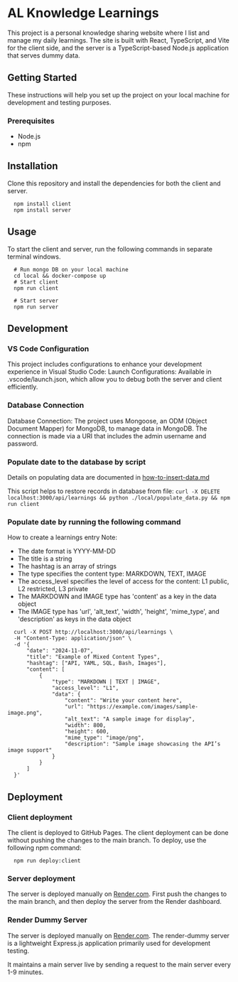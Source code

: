 # AL Knowledge Learnings
This project is a personal knowledge sharing website where I list and manage my daily learnings. 
The site is built with React, TypeScript, and Vite for the client side, and the server is a TypeScript-based Node.js 
application that serves dummy data.

## Getting Started
These instructions will help you set up the project on your local machine for development and testing purposes.

### Prerequisites
- Node.js
- npm

## Installation
Clone this repository and install the dependencies for both the client and server.
```shell
  npm install client
  npm install server
```

## Usage
To start the client and server, run the following commands in separate terminal windows.
```shell
  # Run mongo DB on your local machine
  cd local && docker-compose up   
  # Start client
  npm run client
  
  # Start server
  npm run server
```
## Development
### VS Code Configuration
This project includes configurations to enhance your development experience in Visual Studio Code:
Launch Configurations: Available in .vscode/launch.json, which allow you to debug both the server and client efficiently.

### Database Connection
Database Connection: The project uses Mongoose, an ODM (Object Document Mapper) for MongoDB, to manage data in MongoDB. 
The connection is made via a URI that includes the admin username and password.

### Populate date to the database by script
Details on populating data are documented in [how-to-insert-data.md](local/how-to-insert-data.md)

This script helps to restore records in database from file:
`curl -X DELETE localhost:3000/api/learnings && python ./local/populate_data.py && npm run client`


### Populate date by running the following command
How to create a learnings entry
Note:
- The date format is YYYY-MM-DD
- The title is a string
- The hashtag is an array of strings
- The type specifies the content type: MARKDOWN, TEXT, IMAGE
- The access_level specifies the level of access for the content: L1 public, L2 restricted, L3 private
- The MARKDOWN and IMAGE type has 'content' as a key in the data object
- The IMAGE type has 'url', 'alt_text', 'width', 'height', 'mime_type', and 'description' as keys in the data object

```shell
  curl -X POST http://localhost:3000/api/learnings \
  -H "Content-Type: application/json" \
  -d '{
      "date": "2024-11-07",
      "title": "Example of Mixed Content Types",
      "hashtag": ["API, YAML, SQL, Bash, Images"],
      "content": [
          {
              "type": "MARKDOWN | TEXT | IMAGE",
              "access_level": "L1",
              "data": {
                  "content": "Write your content here",
                  "url": "https://example.com/images/sample-image.png",
                  "alt_text": "A sample image for display",
                  "width": 800,
                  "height": 600,
                  "mime_type": "image/png",
                  "description": "Sample image showcasing the API’s image support"
              }
          }
      ]
  }'
```

## Deployment
### Client deployment
The client is deployed to GitHub Pages.
The client deployment can be done without pushing the changes to the main branch.
To deploy, use the following npm command:
```shell
  npm run deploy:client
```

### Server deployment
The server is deployed manually on [Render.com](https://dashboard.render.com/).
First push the changes to the main branch, and then deploy the server from the Render dashboard.

### Render Dummy Server
The server is deployed manually on [Render.com](https://dashboard.render.com/).
The render-dummy server is a lightweight Express.js application primarily used for development testing.

It maintains a main server live by sending a request to the main server every 1-9 minutes.

